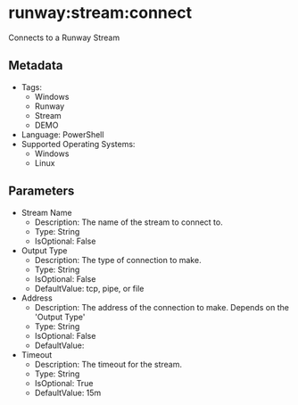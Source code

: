 <!-- region Generated -->
# runway:stream:connect

Connects to a Runway Stream

## Metadata

- Tags:
  - Windows
  - Runway
  - Stream
  - DEMO
- Language: PowerShell
- Supported Operating Systems:
  - Windows
  - Linux

## Parameters

- Stream Name
  - Description: The name of the stream to connect to.
  - Type: String
  - IsOptional: False
- Output Type
  - Description: The type of connection to make.
  - Type: String
  - IsOptional: False
  - DefaultValue: tcp, pipe, or file
- Address
  - Description: The address of the connection to make. Depends on the 'Output Type'
  - Type: String
  - IsOptional: False
  - DefaultValue: 
- Timeout
  - Description: The timeout for the stream.
  - Type: String
  - IsOptional: True
  - DefaultValue: 15m
<!-- endregion -->
